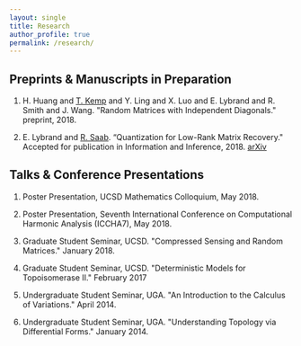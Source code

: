 ```yaml
---
layout: single
title: Research
author_profile: true
permalink: /research/
---
```


## Preprints & Manuscripts in Preparation

1. H. Huang and [T. Kemp](http://www.math.ucsd.edu/~tkemp/) and Y. Ling and X. Luo and E. Lybrand and R. Smith and J. Wang. "Random Matrices with Independent Diagonals." preprint, 2018.

2. E. Lybrand and [R. Saab](http://www.math.ucsd.edu/~rsaab/). “Quantization for Low-Rank Matrix Recovery." Accepted for publication in Information and Inference, 2018.  [arXiv](https://arxiv.org/abs/1709.09803)

## Talks & Conference Presentations

1. Poster Presentation, UCSD Mathematics Colloquium, May 2018.

2. Poster Presentation, Seventh International Conference on Computational Harmonic Analysis (ICCHA7),
May 2018.

3. Graduate Student Seminar, UCSD. "Compressed Sensing and Random Matrices." January 2018.

4. Graduate Student Seminar, UCSD. "Deterministic Models for Topoisomerase II." February 2017

5. Undergraduate Student Seminar, UGA. "An Introduction to the Calculus of Variations." April 2014.

6. Undergraduate Student Seminar, UGA. "Understanding Topology via Differential Forms." January 2014.

